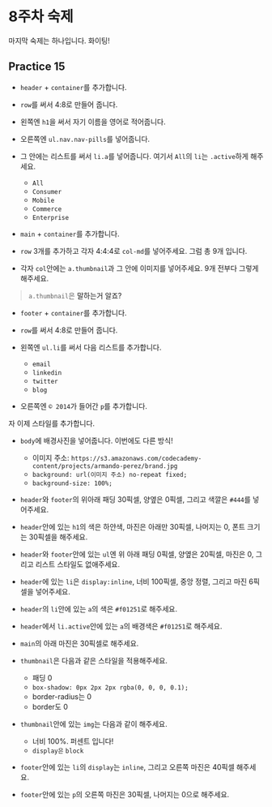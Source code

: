 # 8주차 숙제

마지막 숙제는 하나입니다. 화이팅!

## Practice 15

- `header` + `container`를 추가합니다.

- `row`를 써서 4:8로 만들어 줍니다.

- 왼쪽엔 `h1`을 써서 자기 이름을 영어로 적어줍니다.

- 오른쪽엔 `ul.nav.nav-pills`를 넣어줍니다.

- 그 안에는 리스트를 써서 `li.a`를 넣어줍니다. 여기서 `All`의 `li`는 `.active`하게 해주세요.
  + `All`
  + `Consumer`
  + `Mobile`
  + `Commerce`
  + `Enterprise`

- `main` + `container`를 추가합니다.

- `row` 3개를 추가하고 각자 4:4:4로 `col-md`를 넣어주세요. 그럼 총 9개 입니다.

- 각자 `col`안에는 `a.thumbnail`과 그 안에 이미지를 넣어주세요. 9개 전부다 그렇게 해주세요.

> `a.thumbnail`은 <a class="thumbnail">말하는거 알죠?

- `footer` + `container`를 추가합니다.

- `row`를 써서 4:8로 만들어 줍니다.

- 왼쪽엔 `ul.li`를 써서 다음 리스트를 추가합니다.
  + `email`
  + `linkedin`
  + `twitter`
  + `blog`

- 오른쪽엔 `© 2014`가 들어간 `p`를 추가합니다.

자 이제 스타일를 추가합니다.

- `body`에 배경사진을 넣어줍니다. 이번에도 다른 방식!
  + 이미지 주소: `https://s3.amazonaws.com/codecademy-content/projects/armando-perez/brand.jpg`
  + `background: url(이미지 주소) no-repeat fixed;`
  + `background-size: 100%;`

- `header`와 `footer`의 위아래 패딩 30픽셀, 양옆은 0픽셀, 그리고 색깔은 `#444`를 넣어주세요.

- `header`안에 있는 `h1`의 색은 하얀색, 마진은 아래만 30픽셀, 나머지는 0, 폰트 크기는 30픽셀을 해주세요.

- `header`와 `footer`안에 있는 `ul`엔 위 아래 패딩 0픽셀, 양옆은 20픽셀, 마진은 0, 그리고 리스트 스타일도 없애주세요.

- `header`에 있는 `li`은 `display:inline`, 너비 100픽셀, 중앙 정렬, 그리고 마진 6픽셀을 넣어주세요.

- `header`의 `li`안에 있는 `a`의 색은 `#f01251`로 해주세요.

- `header`에서 `li.active`안에 있는 `a`의 배경색은 `#f01251`로 해주세요.

- `main`의 아래 마진은 30픽셀로 해주세요.

- `thumbnail`은 다음과 같은 스타일을 적용해주세요.
  + 패딩 0
  + `box-shadow: 0px 2px 2px rgba(0, 0, 0, 0.1);`
  + border-radius는 0
  + border도 0

- `thumbnail`안에 있는 `img`는 다음과 같이 해주세요.
  + 너비 100%. 퍼센트 입니다!
  + `display은` `block`

- `footer`안에 있는 `li`의 `display`는 `inline`, 그리고 오른쪽 마진은 40픽셀 해주세요.

- `footer`안에 있는 `p`의 오른쪽 마진은 30픽셀, 나머지는 0으로 해주세요.
